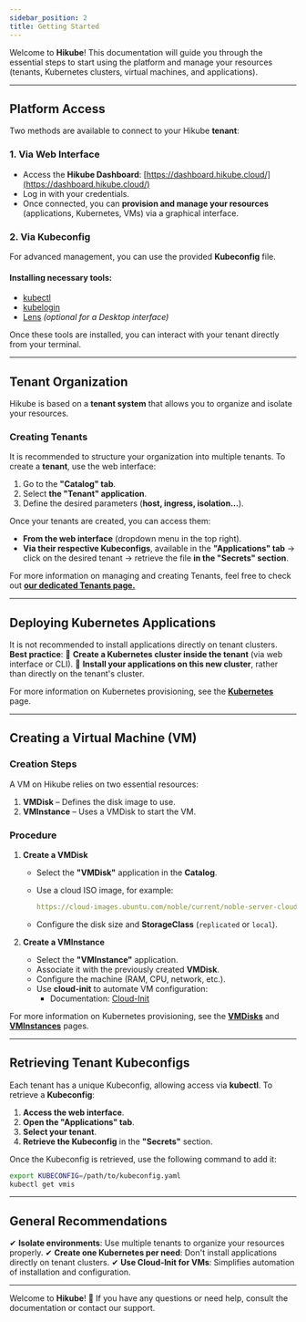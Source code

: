 ```yaml
---
sidebar_position: 2
title: Getting Started
---
```


Welcome to **Hikube**! This documentation will guide you through the essential steps to start using the platform and manage your resources (tenants, Kubernetes clusters, virtual machines, and applications).

---

## Platform Access

Two methods are available to connect to your Hikube **tenant**:

### **1. Via Web Interface**

- Access the **Hikube Dashboard**: [https://dashboard.hikube.cloud/](https://dashboard.hikube.cloud/)
- Log in with your credentials.
- Once connected, you can **provision and manage your resources** (applications, Kubernetes, VMs) via a graphical interface.

### **2. Via Kubeconfig**

For advanced management, you can use the provided **Kubeconfig** file.

#### **Installing necessary tools:**

- [kubectl](https://kubernetes.io/docs/tasks/tools/)
- [kubelogin](https://github.com/int128/kubelogin)
- [Lens](https://k8slens.dev/) *(optional for a Desktop interface)*

Once these tools are installed, you can interact with your tenant directly from your terminal.

---

## Tenant Organization

Hikube is based on a **tenant system** that allows you to organize and isolate your resources.

### **Creating Tenants**

It is recommended to structure your organization into multiple tenants.
To create a **tenant**, use the web interface:

1. Go to the **"Catalog" tab**.
2. Select **the "Tenant" application**.
3. Define the desired parameters (**host, ingress, isolation...**).

Once your tenants are created, you can access them:

- **From the web interface** (dropdown menu in the top right).
- **Via their respective Kubeconfigs**, available in the **"Applications" tab** → click on the desired tenant → retrieve the file **in the "Secrets" section**.

For more information on managing and creating Tenants, feel free to check out **[our dedicated Tenants page.](./api/applications/tenants.md)**

---

## Deploying Kubernetes Applications

It is not recommended to install applications directly on tenant clusters.
**Best practice**:
🔹 **Create a Kubernetes cluster inside the tenant** (via web interface or CLI).
🔹 **Install your applications on this new cluster**, rather than directly on the tenant's cluster.

For more information on Kubernetes provisioning, see the **[Kubernetes](./api/applications/kuberneteses.md)** page.

---

## Creating a Virtual Machine (VM)

### **Creation Steps**

A VM on Hikube relies on two essential resources:

1. **VMDisk** – Defines the disk image to use.
2. **VMInstance** – Uses a VMDisk to start the VM.

### **Procedure**

1. **Create a VMDisk**
   - Select the **"VMDisk"** application in the **Catalog**.
   - Use a cloud ISO image, for example:

     ```yaml
     https://cloud-images.ubuntu.com/noble/current/noble-server-cloudimg-amd64.img
     ```

   - Configure the disk size and **StorageClass** (`replicated` or `local`).

2. **Create a VMInstance**
   - Select the **"VMInstance"** application.
   - Associate it with the previously created **VMDisk**.
   - Configure the machine (RAM, CPU, network, etc.).
   - Use **cloud-init** to automate VM configuration:
     - Documentation: [Cloud-Init](https://cloudinit.readthedocs.io/en/latest/)

For more information on Kubernetes provisioning, see the **[VMDisks](./api/applications/vmdisks.md)** and **[VMInstances](./api/applications/vminstances.md)** pages.

---

## Retrieving Tenant Kubeconfigs

Each tenant has a unique Kubeconfig, allowing access via **kubectl**.
To retrieve a **Kubeconfig**:

1. **Access the web interface**.
2. **Open the "Applications" tab**.
3. **Select your tenant**.
4. **Retrieve the Kubeconfig** in the **"Secrets"** section.

Once the Kubeconfig is retrieved, use the following command to add it:

```sh
export KUBECONFIG=/path/to/kubeconfig.yaml
kubectl get vmis
```

---

## General Recommendations

✔ **Isolate environments**: Use multiple tenants to organize your resources properly.
✔ **Create one Kubernetes per need**: Don't install applications directly on tenant clusters.
✔ **Use Cloud-Init for VMs**: Simplifies automation of installation and configuration.

---

Welcome to **Hikube**! 🎉 If you have any questions or need help, consult the documentation or contact our support.

